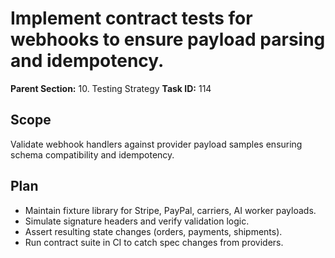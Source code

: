 # Implement contract tests for webhooks to ensure payload parsing and idempotency.

**Parent Section:** 10. Testing Strategy
**Task ID:** 114

## Scope
Validate webhook handlers against provider payload samples ensuring schema compatibility and idempotency.

## Plan
- Maintain fixture library for Stripe, PayPal, carriers, AI worker payloads.
- Simulate signature headers and verify validation logic.
- Assert resulting state changes (orders, payments, shipments).
- Run contract suite in CI to catch spec changes from providers.

